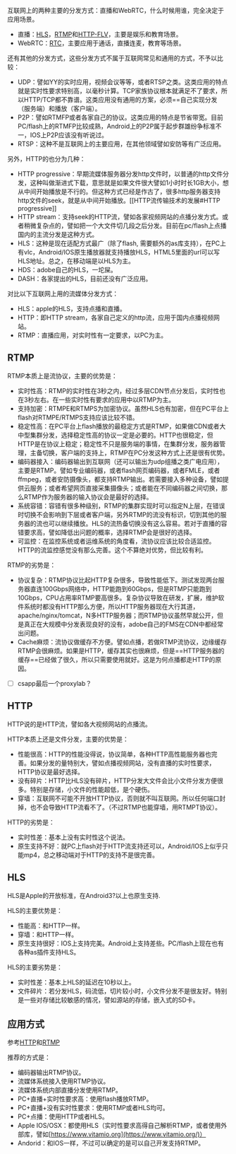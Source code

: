 

互联网上的两种主要的分发方式：直播和WebRTC，什么时候用谁，完全决定于应用场景。

- 直播：[HLS](https://ossrs.net/lts/zh-cn/docs/v4/doc/delivery-hls)，[RTMP](https://ossrs.net/lts/zh-cn/docs/v4/doc/delivery-rtmp)和[HTTP-FLV](https://ossrs.net/lts/zh-cn/docs/v4/doc/delivery-http-flv)，主要是娱乐和教育场景。
- WebRTC：[RTC](https://ossrs.net/lts/zh-cn/docs/v4/doc/webrtc)，主要应用于通话，直播连麦，教育等场景。

还有其他的分发方式，这些分发方式不属于互联网常见和通用的方式，不予以比较：

- UDP：譬如YY的实时应用，视频会议等等，或者RTSP之类。这类应用的特点就是实时性要求特别高，以毫秒计算。TCP家族协议根本就满足不了要求，所以HTTP/TCP都不靠谱。这类应用没有通用的方案，必须==自己实现分发（服务端）和播放（客户端）。
- P2P：譬如RTMFP或者各家自己的协议。这类应用的特点是节省带宽。目前PC/flash上的RTMFP比较成熟，Android上的P2P属于起步群雄纷争标准不一，IOS上P2P应该没有听说过。
- RTSP：这种不是互联网上的主要应用，在其他领域譬如安防等有广泛应用。

另外，HTTP的也分为几种：

- HTTP progressive：早期流媒体服务器分发http文件时，以普通的http文件分发，这种叫做渐进式下载，意思就是如果文件很大譬如1小时时长1GB大小，想从中间开始播放是不行的。但这种方式已经是作古了，很多http服务器支持http文件的seek，就是从中间开始播放。[[HTTP流传输技术的发展#HTTP progressive]]
- HTTP stream：支持seek的HTTP流，譬如各家视频网站的点播分发方式。或者稍微复杂点的，譬如把一个大文件切几段之后分发。目前在pc/flash上点播国内的主流分发是这种方式。
- HLS：这种是现在适配方式最广（除了flash, 需要额外的as库支持），在PC上有vlc，Android/IOS原生播放器就支持播放HLS，HTML5里面的url可以写HLS地址。总之，在移动端是以HLS为主。
- HDS：adobe自己的HLS，一坨屎。
- DASH：各家提出的HLS，目前还没有广泛应用。

对比以下互联网上用的流媒体分发方式：

- HLS：apple的HLS，支持点播和直播。
- HTTP：即HTTP stream，各家自己定义的http流，应用于国内点播视频网站。
- RTMP：直播应用，对实时性有一定要求，以PC为主。

## RTMP

RTMP本质上是流协议，主要的优势是：

- 实时性高：RTMP的实时性在3秒之内，经过多层CDN节点分发后，实时性也在3秒左右。在一些实时性有要求的应用中以RTMP为主。
- 支持加密：RTMPE和RTMPS为加密协议。虽然HLS也有加密，但在PC平台上flash对RTMPE/RTMPS支持应该比较不错。
- 稳定性高：在PC平台上flash播放的最稳定方式是RTMP，如果做CDN或者大中型集群分发，选择稳定性高的协议一定是必要的。HTTP也很稳定，但HTTP是在协议上稳定；稳定性不只是服务端的事情，在集群分发，服务器管理，主备切换，客户端的支持上，RTMP在PC分发这种方式上还是很有优势。
- 编码器接入：编码器输出到互联网（还可以输出为udp组播之类广电应用），主要是RTMP。譬如专业编码器，或者flash网页编码器，或者FMLE，或者ffmpeg，或者安防摄像头，都支持RTMP输出。若需要接入多种设备，譬如提供云服务；或者希望网页直接采集摄像头；或者能在不同编码器之间切换，那么RTMP作为服务器的输入协议会是最好的选择。
- 系统容错：容错有很多种级别，RTMP的集群实现时可以指定N上层，在错误时切换不会影响到下层或者客户端，另外RTMP的流没有标识，切到其他的服务器的流也可以继续播放。HLS的流热备切换没有这么容易。若对于直播的容错要求高，譬如降低出问题的概率，选择RTMP会是很好的选择。
- 可监控：在监控系统或者运维系统的角度看，流协议应该比较合适监控。HTTP的流监控感觉没有那么完善。这个不算绝对优势，但比较有利。

RTMP的劣势是：

- 协议复杂：RTMP协议比起HTTP复杂很多，导致性能低下。测试发现两台服务器直连100Gbps网络中，HTTP能跑到60Gbps，但是RTMP只能跑到10Gbps，CPU占用率RTMP要高很多。复杂协议导致在研发，扩展，维护软件系统时都没有HTTP那么方便，所以HTTP服务器现在大行其道，apache/nginx/tomcat，N多HTTP服务器；而RTMP协议虽然早就公开，但是真正在大规模中分发表现良好的没有，adobe自己的FMS在CDN中都经常出问题。
- Cache麻烦：流协议做缓存不方便。譬如点播，若做RTMP流协议，边缘缓存RTMP会很麻烦。如果是HTTP，缓存其实也很麻烦，但是==HTTP服务器的缓存==已经做了很久，所以只需要使用就好。这是为何点播都走HTTP的原因。

- [ ] csapp最后一个proxylab？

## HTTP

HTTP说的是HTTP流，譬如各大视频网站的点播流。

HTTP本质上还是文件分发，主要的优势是：

- 性能很高：HTTP的性能没得说，协议简单，各种HTTP高性能服务器也完善。如果分发的量特别大，譬如点播视频网站，没有直播的实时性要求，HTTP协议是最好选择。
- 没有碎片：HTTP比HLS没有碎片，HTTP分发大文件会比小文件分发方便很多。特别是存储，小文件的性能超低，是个硬伤。
- 穿墙：互联网不可能不开放HTTP协议，否则就不叫互联网。所以任何端口封掉，也不会导致HTTP流看不了。（不过RTMP也能穿墙，用RTMPT协议）。

HTTP的劣势是：

- 实时性差：基本上没有实时性这个说法。
- 原生支持不好：就PC上flash对于HTTP流支持还可以，Android/IOS上似乎只能mp4，总之移动端对于HTTP的支持不是很完善。

## HLS

HLS是Apple的开放标准，在Android3?以上也原生支持.

HLS的主要优势是：

- 性能高：和HTTP一样。
- 穿墙：和HTTP一样。
- 原生支持很好：IOS上支持完美。Android上支持差些。PC/flash上现在也有各种as插件支持HLS。

HLS的主要劣势是：

- 实时性差：基本上HLS的延迟在10秒以上。
- 文件碎片：若分发HLS，码流低，切片较小时，小文件分发不是很友好。特别是一些对存储比较敏感的情况，譬如源站的存储，嵌入式的SD卡。

## 应用方式

参考[HTTP](https://ossrs.net/lts/zh-cn/docs/v4/doc/delivery-hls)和[RTMP](https://ossrs.net/lts/zh-cn/docs/v4/doc/delivery-rtmp)

推荐的方式是：

- 编码器输出RTMP协议。
- 流媒体系统接入使用RTMP协议。
- 流媒体系统内部直播分发使用RTMP。
- PC+直播+实时性要求高：使用flash播放RTMP。
- PC+直播+没有实时性要求：使用RTMP或者HLS均可。
- PC+点播：使用HTTP或者HLS。
- Apple IOS/OSX：都使用HLS（实时性要求高得自己解析RTMP，或者使用外部库，譬如[https://www.vitamio.org](https://www.vitamio.org/)）
- Andorid：和IOS一样，不过可以确定的是可以自己开发支持RTMP。